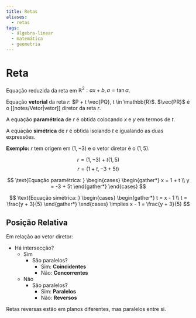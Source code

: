 ```yaml
---
title: Retas
aliases:
  - retas
tags:
  - álgebra-linear
  - matemática
  - geometria
---
```

# Reta

Equação reduzida da reta em $\mathbb{R}^2: ax + b, a = \tan \alpha$.

Equação **vetorial** da reta $r$: $P + t \vec{PQ}, t \in \mathbb{R}$. $\vec{PR}$ é o [[notes/Vetor|vetor]] diretor da reta $r$.

A equação **paramétrica** de $r$ é obtida colocando $x$ e $y$ em termos de $t$.

A equação **simétrica** de $r$ é obtida isolando $t$ e igualando as duas expressões.

**Exemplo:** $r$ tem origem em $(1, -3)$ e o vetor diretor é o $(1, 5)$.

$$r = (1, -3) + t(1, 5)$$
$$r = (1 + t, -3 + 5t)$$

$$
\text{Equação paramétrica: } 
\begin{cases}
\begin{gather*}
x = 1 + t \\
y = -3 + 5t
\end{gather*}
\end{cases}
$$

$$
\text{Equação simétrica: }
\begin{cases}
\begin{gather*}
t = x - 1 \\
t = \frac{y + 3}{5}
\end{gather*}
\end{cases}
\implies
x - 1 = \frac{y + 3}{5}
$$

## Posição Relativa

Em relação ao vetor diretor:

- Há intersecção?
	- Sim
		- São paralelos?
			- Sim: **Coincidentes**
			- Não: **Concorrentes**
	- Não
		- São paralelos?
			- Sim: **Paralelos**
			- Não: **Reversos**

Retas reversas estão em planos diferentes, mas paralelos entre si.